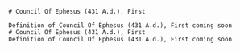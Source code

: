 
    # Council Of Ephesus (431 A.d.), First

    Definition of Council Of Ephesus (431 A.d.), First coming soon
    # Council Of Ephesus (431 A.d.), First
    Definition of Council Of Ephesus (431 A.d.), First coming soon